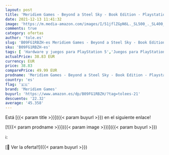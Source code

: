```yaml
---
layout: post
title: 'Meridiem Games - Beyond a Steel Sky - Book Edition - Playstation 5'
date: 2021-12-13 11:41:32
image: 'https://m.media-amazon.com/images/I/51jflZGpN6L._SL500_._SL400_.jpg'
comments: true
category: ofertas
author: 'tole.es'
slug: 'B09FG1RBZH-es Meridiem Games - Beyond a Steel Sky - Book Edition -...'
sku: 'B09FG1RBZH-es'
tags: [ 'Hardware y juegos para PlayStation 5','Juegos para PlayStation 5','Videojuegos','meridiem games','playstation', ]
actualPrice: 38.83 EUR
currency: EUR
price: 38.83
comparePrice: 49.99 EUR
prodname: 'Meridiem Games - Beyond a Steel Sky - Book Edition - Playstation 5'
country: 'es'
flag: '🇪🇸'
brand: 'Meridiem Games'
buyurl: 'https://www.amazon.es/dp/B09FG1RBZH/?tag=tolees-21'
descuento: '22.32'
average: '45.358'
---
```


Está [{{< param title >}}]({{< param buyurl >}}) en el siguiente enlace!

[![{{< param prodname >}}]({{< param image >}})]({{< param buyurl >}})

ℹ️:


[🛒 Ver la oferta!!]({{< param buyurl >}})
